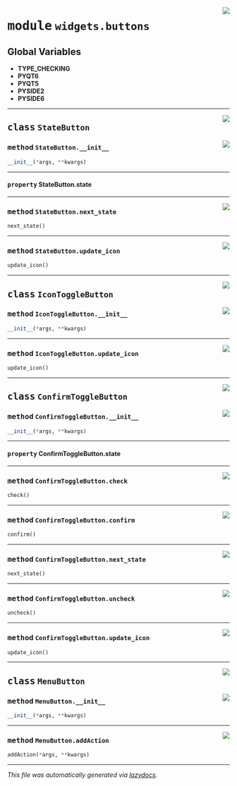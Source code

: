 <!-- markdownlint-disable -->

<a href="https://github.com/qtstrap/qtstrap/blob/master\qtstrap\widgets\buttons.py#L0"><img align="right" style="float:right;" src="https://img.shields.io/badge/-source-cccccc?style=flat-square"></a>

# <kbd>module</kbd> `widgets.buttons`




**Global Variables**
---------------
- **TYPE_CHECKING**
- **PYQT6**
- **PYQT5**
- **PYSIDE2**
- **PYSIDE6**


---

<a href="https://github.com/qtstrap/qtstrap/blob/master\qtstrap\widgets\buttons.py#L4"><img align="right" style="float:right;" src="https://img.shields.io/badge/-source-cccccc?style=flat-square"></a>

## <kbd>class</kbd> `StateButton`




<a href="https://github.com/qtstrap/qtstrap/blob/master\qtstrap\widgets\buttons.py#L17"><img align="right" style="float:right;" src="https://img.shields.io/badge/-source-cccccc?style=flat-square"></a>

### <kbd>method</kbd> `StateButton.__init__`

```python
__init__(*args, **kwargs)
```






---

#### <kbd>property</kbd> StateButton.state







---

<a href="https://github.com/qtstrap/qtstrap/blob/master\qtstrap\widgets\buttons.py#L26"><img align="right" style="float:right;" src="https://img.shields.io/badge/-source-cccccc?style=flat-square"></a>

### <kbd>method</kbd> `StateButton.next_state`

```python
next_state()
```





---

<a href="https://github.com/qtstrap/qtstrap/blob/master\qtstrap\widgets\buttons.py#L29"><img align="right" style="float:right;" src="https://img.shields.io/badge/-source-cccccc?style=flat-square"></a>

### <kbd>method</kbd> `StateButton.update_icon`

```python
update_icon()
```






---

<a href="https://github.com/qtstrap/qtstrap/blob/master\qtstrap\widgets\buttons.py#L34"><img align="right" style="float:right;" src="https://img.shields.io/badge/-source-cccccc?style=flat-square"></a>

## <kbd>class</kbd> `IconToggleButton`




<a href="https://github.com/qtstrap/qtstrap/blob/master\qtstrap\widgets\buttons.py#L35"><img align="right" style="float:right;" src="https://img.shields.io/badge/-source-cccccc?style=flat-square"></a>

### <kbd>method</kbd> `IconToggleButton.__init__`

```python
__init__(*args, **kwargs)
```








---

<a href="https://github.com/qtstrap/qtstrap/blob/master\qtstrap\widgets\buttons.py#L45"><img align="right" style="float:right;" src="https://img.shields.io/badge/-source-cccccc?style=flat-square"></a>

### <kbd>method</kbd> `IconToggleButton.update_icon`

```python
update_icon()
```






---

<a href="https://github.com/qtstrap/qtstrap/blob/master\qtstrap\widgets\buttons.py#L52"><img align="right" style="float:right;" src="https://img.shields.io/badge/-source-cccccc?style=flat-square"></a>

## <kbd>class</kbd> `ConfirmToggleButton`




<a href="https://github.com/qtstrap/qtstrap/blob/master\qtstrap\widgets\buttons.py#L66"><img align="right" style="float:right;" src="https://img.shields.io/badge/-source-cccccc?style=flat-square"></a>

### <kbd>method</kbd> `ConfirmToggleButton.__init__`

```python
__init__(*args, **kwargs)
```






---

#### <kbd>property</kbd> ConfirmToggleButton.state







---

<a href="https://github.com/qtstrap/qtstrap/blob/master\qtstrap\widgets\buttons.py#L88"><img align="right" style="float:right;" src="https://img.shields.io/badge/-source-cccccc?style=flat-square"></a>

### <kbd>method</kbd> `ConfirmToggleButton.check`

```python
check()
```





---

<a href="https://github.com/qtstrap/qtstrap/blob/master\qtstrap\widgets\buttons.py#L84"><img align="right" style="float:right;" src="https://img.shields.io/badge/-source-cccccc?style=flat-square"></a>

### <kbd>method</kbd> `ConfirmToggleButton.confirm`

```python
confirm()
```





---

<a href="https://github.com/qtstrap/qtstrap/blob/master\qtstrap\widgets\buttons.py#L93"><img align="right" style="float:right;" src="https://img.shields.io/badge/-source-cccccc?style=flat-square"></a>

### <kbd>method</kbd> `ConfirmToggleButton.next_state`

```python
next_state()
```





---

<a href="https://github.com/qtstrap/qtstrap/blob/master\qtstrap\widgets\buttons.py#L79"><img align="right" style="float:right;" src="https://img.shields.io/badge/-source-cccccc?style=flat-square"></a>

### <kbd>method</kbd> `ConfirmToggleButton.uncheck`

```python
uncheck()
```





---

<a href="https://github.com/qtstrap/qtstrap/blob/master\qtstrap\widgets\buttons.py#L101"><img align="right" style="float:right;" src="https://img.shields.io/badge/-source-cccccc?style=flat-square"></a>

### <kbd>method</kbd> `ConfirmToggleButton.update_icon`

```python
update_icon()
```






---

<a href="https://github.com/qtstrap/qtstrap/blob/master\qtstrap\widgets\buttons.py#L106"><img align="right" style="float:right;" src="https://img.shields.io/badge/-source-cccccc?style=flat-square"></a>

## <kbd>class</kbd> `MenuButton`




<a href="https://github.com/qtstrap/qtstrap/blob/master\qtstrap\widgets\buttons.py#L107"><img align="right" style="float:right;" src="https://img.shields.io/badge/-source-cccccc?style=flat-square"></a>

### <kbd>method</kbd> `MenuButton.__init__`

```python
__init__(*args, **kwargs)
```








---

<a href="https://github.com/qtstrap/qtstrap/blob/master\qtstrap\widgets\buttons.py#L113"><img align="right" style="float:right;" src="https://img.shields.io/badge/-source-cccccc?style=flat-square"></a>

### <kbd>method</kbd> `MenuButton.addAction`

```python
addAction(*args, **kwargs)
```








---

_This file was automatically generated via [lazydocs](https://github.com/ml-tooling/lazydocs)._
